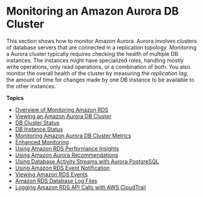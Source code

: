 # Monitoring an Amazon Aurora DB Cluster<a name="MonitoringAurora"></a>

 This section shows how to monitor Amazon Aurora\. Aurora involves clusters of database servers that are connected in a replication topology\. Monitoring a Aurora cluster typically requires checking the health of multiple DB instances\. The instances might have specialized roles, handling mostly write operations, only read operations, or a combination of both\. You also monitor the overall health of the cluster by measuring the *replication lag*, the amount of time for changes made by one DB instance to be available to the other instances\. 

**Topics**
+ [Overview of Monitoring Amazon RDS](MonitoringOverview.md)
+ [Viewing an Amazon Aurora DB Cluster](Aurora.Viewing.md)
+ [DB Cluster Status](Aurora.Status.md)
+ [DB Instance Status](Overview.DBInstance.Status.md)
+ [Monitoring Amazon Aurora DB Cluster Metrics](Aurora.Monitoring.md)
+ [Enhanced Monitoring](USER_Monitoring.OS.md)
+ [Using Amazon RDS Performance Insights](USER_PerfInsights.md)
+ [Using Amazon Aurora Recommendations](USER_Recommendations.md)
+ [Using Database Activity Streams with Aurora PostgreSQL](DBActivityStreams.md)
+ [Using Amazon RDS Event Notification](USER_Events.md)
+ [Viewing Amazon RDS Events](USER_ListEvents.md)
+ [Amazon RDS Database Log Files](USER_LogAccess.md)
+ [Logging Amazon RDS API Calls with AWS CloudTrail](logging-using-cloudtrail.md)